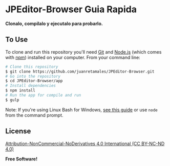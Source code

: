 # JPEditor-Browser Guia Rapida

**Clonalo, compilalo y ejecutalo para probarlo.**

## To Use

To clone and run this repository you'll need [Git](https://git-scm.com) and [Node.js](https://nodejs.org/en/download/) (which comes with [npm](http://npmjs.com)) installed on your computer. From your command line:

```bash
# Clone this repository
$ git clone https://github.com/juanretamales/JPEditor-Browser.git
# Go into the repository
$ cd JPEditor-Browser/app
# Install dependencies
$ npm install
# Run the app for compile and run
$ gulp
```

Note: If you're using Linux Bash for Windows, [see this guide](https://www.howtogeek.com/261575/how-to-run-graphical-linux-desktop-applications-from-windows-10s-bash-shell/) or use `node` from the command prompt.


## License

[Attribution-NonCommercial-NoDerivatives 4.0 International (CC BY-NC-ND 4.0) ](LICENSE.md)

**Free Software!**
